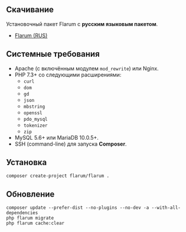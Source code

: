 ## Скачивание

Установочный пакет Flarum с **русским языковым пакетом**.

- [Flarum (RUS)](/storage/flarum.rus.tar.xz)

## Системные требования

- Apache (с включённым модулем `mod_rewrite`) или Nginx.
- PHP 7.3+ со следующими расширениями:
  - `curl`
  - `dom`
  - `gd`
  - `json`
  - `mbstring`
  - `openssl`
  - `pdo_mysql`
  - `tokenizer`
  - `zip`
- MySQL 5.6+ или MariaDB 10.0.5+.
- SSH (command-line) для запуска **Composer**.

## Установка

```
composer create-project flarum/flarum .
```

## Обновление

```
composer update --prefer-dist --no-plugins --no-dev -a --with-all-dependencies
php flarum migrate
php flarum cache:clear
```
